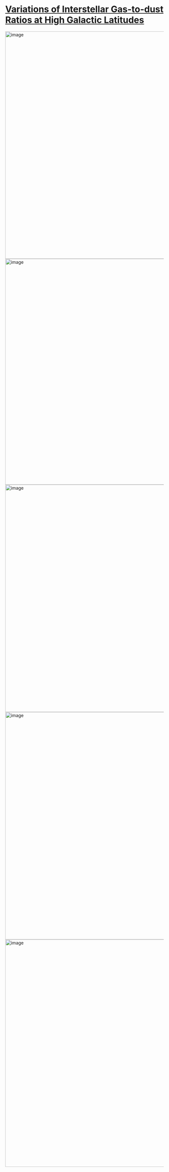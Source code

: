 # [Variations of Interstellar Gas-to-dust Ratios at High Galactic Latitudes](https://ui.adsabs.harvard.edu/abs/2024ApJ...961..204S/abstract)
<img width="720" alt="image" src="https://github.com/user-attachments/assets/edd7cdf4-4180-4c9b-b9aa-104069063b67">
<img width="715" alt="image" src="https://github.com/user-attachments/assets/3af31128-61c4-4053-b2bf-23e5527eed24">
<img width="720" alt="image" src="https://github.com/user-attachments/assets/7cdcf527-b89e-45cc-8d65-87ddad1d9be8">
<img width="720" alt="image" src="https://github.com/user-attachments/assets/7ff3d1e4-800f-45ab-b180-351a1c1352df">
<img width="720" alt="image" src="https://github.com/user-attachments/assets/730c1c82-4872-43f3-964f-127072252d33">
